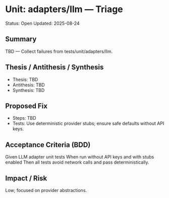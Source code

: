 # Unit: adapters/llm — Triage

Status: Open
Updated: 2025-08-24

## Summary
TBD — Collect failures from tests/unit/adapters/llm.

## Thesis / Antithesis / Synthesis
- Thesis: TBD
- Antithesis: TBD
- Synthesis: TBD

## Proposed Fix
- Steps: TBD
- Tests: Use deterministic provider stubs; ensure safe defaults without API keys.

## Acceptance Criteria (BDD)
Given LLM adapter unit tests
When run without API keys and with stubs enabled
Then all tests avoid network calls and pass deterministically.

## Impact / Risk
Low; focused on provider abstractions.
